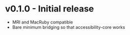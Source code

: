 # v0.1.0 - Initial release

 * MRI and MacRuby compatible
 * Bare minimum bridging so that accessibility-core works

